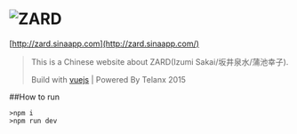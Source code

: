 # ![ZARD](http://www.wezard.net/20th/images/logo_on.png)
[http://zard.sinaapp.com](http://zard.sinaapp.com/)
>This is a Chinese website about ZARD(Izumi Sakai/坂井泉水/蒲池幸子).
>
>Build with [vuejs](http://cn.vuejs.org) |  Powered By Telanx 2015

##How to run
```shell
>npm i
>npm run dev
```